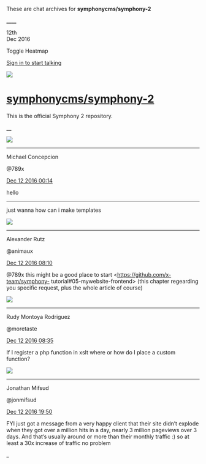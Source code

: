 These are chat archives for **symphonycms/symphony-2**

[__](/symphonycms/symphony-2/archives/2016/12/13)[__](/symphonycms/symphony-2/archives/2016/12/11)

12th  
Dec 2016

Toggle Heatmap

[Sign in to start talking](/login?action=login&button=archive-login)

![](https://avatars-02.gitter.im/group/iv/3/57542c45c43b8c601977197e?s=48)

#  [symphonycms/symphony-2](/symphonycms/symphony-2)

This is the official Symphony 2 repository.

[ __](/orgs/symphonycms/rooms "More symphonycms rooms")

![](https://avatars2.githubusercontent.com/u/9293604?v=3&s=30)

____

Michael Concepcion

@789x

[Dec 12 2016
00:14](https://gitter.im/symphonycms/symphony-2?at=584debcbb4ffd59e3816f712)

hello

____

just wanna how can i make templates

![](https://avatars2.githubusercontent.com/u/446874?v=3&s=30)

____

Alexander Rutz

@animaux

[Dec 12 2016
08:10](https://gitter.im/symphonycms/symphony-2?at=584e5b71c29531ac5d50d438)

@789x this might be a good place to start <https://github.com/x-team/symphony-
tutorial#05-mywebsite-frontend> (this chapter regearding you specific request,
plus the whole article of course)

![](https://avatars2.githubusercontent.com/u/857982?v=3&s=30)

____

Rudy Montoya Rodriguez

@moretaste

[Dec 12 2016
08:35](https://gitter.im/symphonycms/symphony-2?at=584e6139bb7d528222e907f8)

If I register a php function in xslt where or how do I place a custom
function?

![](https://avatars1.githubusercontent.com/u/859775?v=3&s=30)

____

Jonathan Mifsud

@jonmifsud

[Dec 12 2016
19:50](https://gitter.im/symphonycms/symphony-2?at=584eff8828d755bf14f80ab7)

FYI just got a message from a very happy client that their site didn’t explode
when they got over a million hits in a day, nearly 3 million pageviews over 3
days. And that’s usually around or more than their monthly traffic :) so at
least a 30x increase of traffic no problem

_

